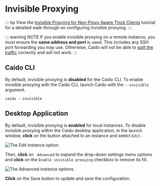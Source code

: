 # Invisible Proxying

::: tip
View the [Invisible Proxying for Non-Proxy Aware Thick Clients](/tutorials/invisible_proxy.md) tutorial for a detailed walk-through on configuring invisible proxying.
:::

::: warning NOTE
If you enable invisible proxying on a remote instance, you must ensure the **same address and port** is used. This includes any SSH port forwarding you may use. Otherwise, Caido will not be able to [split the traffic](/concepts/proxying/traffic_splitting) correctly and will not work.
:::

## Caido CLI

By default, invisible proxying is **disabled** for the Caido CLI. To enable invisible proxying with the Caido CLI, launch Caido with the `--invisible` argument.

```
caido --invisible
```

## Desktop Application

By default, invisible proxying is **enabled** for local instances. To disable invisible proxying within the Caido desktop application, in the launch window, **click** on the <code><Icon icon="fas fa-ellipsis-vertical" /></code> button attached to an instance and select `Edit`.

<img alt="The Edit instance option." src="/_images/launch_window_edit.png" center/>

Then, **click** on <code><Icon icon="fas fa-angle-right" /> Advanced</code> to expand the drop-down settings menu options and **click** on the `Enable invisible proxying` checkbox to remove its fill.

<img alt="The Advanced instance options." src="/_images/launch_window_invisible_proxying.png" center/>

**Click** on the Save button to update and save the configuration.
